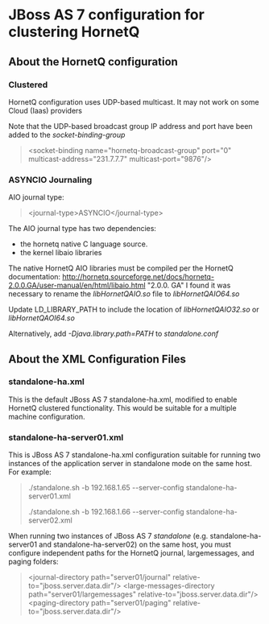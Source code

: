 # JBoss AS 7 configuration for clustering HornetQ 

## About the HornetQ configuration ##
### Clustered ###
HornetQ configuration uses UDP-based multicast. It may not work on some Cloud (Iaas) providers

Note that the UDP-based broadcast group IP address and port have been added to the *socket-binding-group*

> 
> &lt;socket-binding name="hornetq-broadcast-group" port="0" multicast-address="231.7.7.7" multicast-port="9876"/>
>

### ASYNCIO Journaling ###
AIO journal type:

>
> &lt;journal-type>ASYNCIO&lt;/journal-type>
> 

The AIO journal type has two dependencies:

+ the hornetq native C language source.  
+ the kernel libaio libraries

The native HornetQ AIO libraries must be compiled per the HornetQ documentation: <http://hornetq.sourceforge.net/docs/hornetq-2.0.0.GA/user-manual/en/html/libaio.html> "2.0.0. GA"
I found it was necessary to rename the *libHornetQAIO.so* file to *libHornetQAIO64.so*

Update LD_LIBRARY_PATH to include the location of *libHornetQAIO32.so* or *libHornetQAOI64.so*

Alternatively, add *-Djava.library.path=PATH* to *standalone.conf*

## About the XML Configuration Files ##
### standalone-ha.xml ###
This is the default JBoss AS 7 standalone-ha.xml, modified to enable HornetQ clustered functionality.  This would be suitable for a multiple machine configuration.

### standalone-ha-server01.xml ##
This is JBoss AS 7 standalone-ha.xml configuration suitable for running two instances of the application server in standalone mode on the same host.  For example:

>
> ./standalone.sh -b 192.168.1.65 --server-config standalone-ha-server01.xml
> 
> ./standalone.sh -b 192.168.1.66 --server-config standalone-ha-server02.xml
>
>

When running two instances of JBoss AS 7 *standalone* (e.g. standalone-ha-server01 and standalone-ha-server02) on the same host, you must configure independent paths for the HornetQ journal, largemessages, and paging folders:

>
> &lt;journal-directory path="server01/journal" relative-to="jboss.server.data.dir"/>
> &lt;large-messages-directory path="server01/largemessages" relative-to="jboss.server.data.dir"/>
> &lt;paging-directory path="server01/paging" relative-to="jboss.server.data.dir"/>
>
>
 
